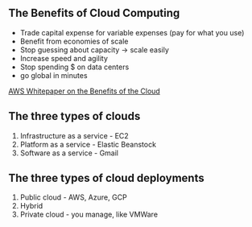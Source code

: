 ## The Benefits of Cloud Computing

- Trade capital expense for variable expenses (pay for what you use)
- Benefit from economies of scale
- Stop guessing about capacity -> scale easily
- Increase speed and agility
- Stop spending $ on data centers
- go global in minutes

[AWS Whitepaper on the Benefits of the Cloud](https://docs.aws.amazon.com/whitepapers/latest/aws-overview/six-advantages-of-cloud-computing.html)

## The three types of clouds

1. Infrastructure as a service - EC2
2. Platform as a service - Elastic Beanstock
3. Software as a service - Gmail

## The three types of cloud deployments

1. Public cloud - AWS, Azure, GCP
2. Hybrid
3. Private cloud - you manage, like VMWare